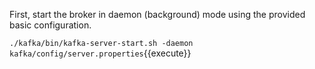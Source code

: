 First, start the broker in daemon (background) mode using the provided basic configuration.

`./kafka/bin/kafka-server-start.sh -daemon kafka/config/server.properties`{{execute}}
